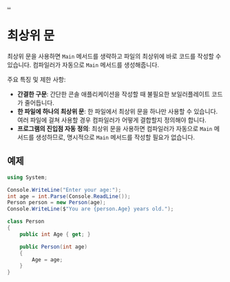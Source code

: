 [..](../README.md)

# 최상위 문

최상위 문을 사용하면 `Main` 메서드를 생략하고 파일의 최상위에 바로 코드를 작성할 수 있습니다. 컴파일러가 자동으로 `Main` 메서드를 생성해줍니다.

주요 특징 및 제한 사항:
- **간결한 구문**: 간단한 콘솔 애플리케이션을 작성할 때 불필요한 보일러플레이트 코드가 줄어듭니다.
- **한 파일에 하나의 최상위 문**: 한 파일에서 최상위 문을 하나만 사용할 수 있습니다. 여러 파일에 걸쳐 사용할 경우 컴파일러가 어떻게 결합할지 정의해야 합니다.
- **프로그램의 진입점 자동 정의**: 최상위 문을 사용하면 컴파일러가 자동으로 `Main` 메서드를 생성하므로, 명시적으로 `Main` 메서드를 작성할 필요가 없습니다.

## 예제

```cs
using System;

Console.WriteLine("Enter your age:");
int age = int.Parse(Console.ReadLine());
Person person = new Person(age);
Console.WriteLine($"You are {person.Age} years old.");

class Person
{
    public int Age { get; }

    public Person(int age)
    {
        Age = age;
    }
}
```

